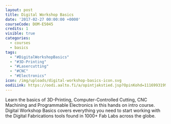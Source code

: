 ```yaml
---
layout: post
title: Digital Workshop Basics
date: '2017-02-27 00:00:00 +0000'
courseCode: DOM-E5045
credits: 1
visible: true
categories:
  - courses
  - basics
tags:
  - "#DigitalWorkshopBasics"
  - "#3D-Printing"
  - "#Lasercutting"
  - "#CNC"
  - "#Electronics"
icon: /img/uploads/digital-workshop-basics-icon.svg
oodiLink: https://oodi.aalto.fi/a/opintjakstied.jsp?OpinKohd=1116993199
---
```


Learn the basics of 3D-Printing, Computer-Controlled Cutting, CNC Machining and Programmable Electronics in this hands on intro course. Digital Workshop Basics covers everything you need to start working with the Digital Fabrications tools found in 1000+ Fab Labs across the globe.
